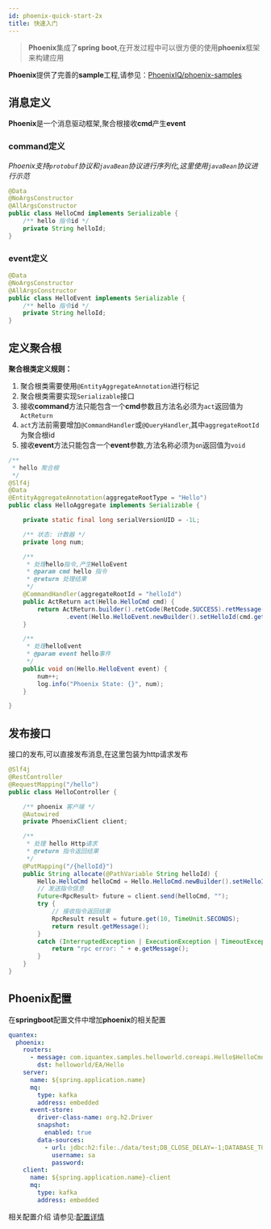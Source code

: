 ```yaml
---
id: phoenix-quick-start-2x 
title: 快速入门
---
```


>  **Phoenix**集成了**spring boot**,在开发过程中可以很方便的使用**phoenix**框架来构建应用

**Phoenix**提供了完善的**sample**工程,请参见：[PhoenixIQ/phoenix-samples](https://github.com/PhoenixIQ/phoenix-samples)

## 消息定义

**Phoenix**是一个消息驱动框架,聚合根接收**cmd**产生**event**

### command定义

*Phoenix支持`protobuf`协议和`javaBean`协议进行序列化,这里使用`javaBean`协议进行示范*

```java
@Data
@NoArgsConstructor
@AllArgsConstructor
public class HelloCmd implements Serializable {
	/** hello 指令id */
    private String helloId;
}
```

### event定义

```java
@Data
@NoArgsConstructor
@AllArgsConstructor
public class HelloEvent implements Serializable {
	/** hello 指令id */
    private String helloId;
}
```

## 定义聚合根

**聚合根类定义规则：**

1. 聚合根类需要使用`@EntityAggregateAnnotation`进行标记
1. 聚合根类需要实现`Serializable`接口
1. 接收**command**方法只能包含一个**cmd**参数且方法名必须为`act`返回值为`ActReturn`
1. `act`方法前需要增加`@CommandHandler`或`@QueryHandler`,其中`aggregateRootId`为聚合根id
1. 接收**event**方法只能包含一个**event**参数,方法名称必须为`on`返回值为`void`

```java
/**
 * hello 聚合根
 */
@Slf4j
@Data
@EntityAggregateAnnotation(aggregateRootType = "Hello")
public class HelloAggregate implements Serializable {

	private static final long serialVersionUID = -1L;

	/** 状态: 计数器 */
	private long num;

	/**
	 * 处理hello指令,产生HelloEvent
	 * @param cmd hello 指令
	 * @return 处理结果
	 */
	@CommandHandler(aggregateRootId = "helloId")
	public ActReturn act(Hello.HelloCmd cmd) {
		return ActReturn.builder().retCode(RetCode.SUCCESS).retMessage("Hello World Phoenix...")
				.event(Hello.HelloEvent.newBuilder().setHelloId(cmd.getHelloId()).build()).build();
	}

	/**
	 * 处理helloEvent
	 * @param event hello事件
	 */
	public void on(Hello.HelloEvent event) {
		num++;
		log.info("Phoenix State: {}", num);
	}

}
```

## 发布接口

接口的发布,可以直接发布消息,在这里包装为http请求发布

```java
@Slf4j
@RestController
@RequestMapping("/hello")
public class HelloController {

	/** phoenix 客户端 */
	@Autowired
	private PhoenixClient client;

	/**
	 * 处理 hello Http请求
	 * @return 指令返回结果
	 */
	@PutMapping("/{helloId}")
	public String allocate(@PathVariable String helloId) {
		Hello.HelloCmd helloCmd = Hello.HelloCmd.newBuilder().setHelloId(helloId).build();
		// 发送指令信息
		Future<RpcResult> future = client.send(helloCmd, "");
		try {
			// 接收指令返回结果
			RpcResult result = future.get(10, TimeUnit.SECONDS);
			return result.getMessage();
		}
		catch (InterruptedException | ExecutionException | TimeoutException e) {
			return "rpc error: " + e.getMessage();
		}
	}
}
```

## Phoenix配置

在**springboot**配置文件中增加**phoenix**的相关配置

```yaml
quantex:
  phoenix:
    routers:
      - message: com.iquantex.samples.helloworld.coreapi.Hello$HelloCmd
        dst: helloworld/EA/Hello
    server:
      name: ${spring.application.name}
      mq:
        type: kafka
        address: embedded
      event-store:
        driver-class-name: org.h2.Driver
        snapshot:
          enabled: true
        data-sources:
          - url: jdbc:h2:file:./data/test;DB_CLOSE_DELAY=-1;DATABASE_TO_UPPER=FALSE;INIT=CREATE SCHEMA IF NOT EXISTS PUBLIC
            username: sa
            password:
    client:
      name: ${spring.application.name}-client
      mq:
        type: kafka
        address: embedded
```

相关配置介绍 请参见:[配置详情](../02-phoenix-core/05-config.md)

